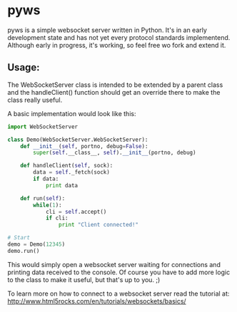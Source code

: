 pyws
====

pyws is a simple websocket server written in Python. It's in an early development state and has not yet every protocol standards implementend. Although early in progress, it's working, so feel free wo fork and extend it. 

Usage:
------
The WebSocketServer class is intended to be extended by a parent class and the handleClient() function should get an override there to make the class really useful.

A basic implementation would look like this: 

```python
import WebSocketServer

class Demo(WebSocketServer.WebSocketServer):
    def __init__(self, portno, debug=False):
        super(self.__class__, self).__init__(portno, debug)

    def handleClient(self, sock):
        data = self._fetch(sock)
        if data:
            print data

    def run(self):
        while(1):
            cli = self.accept()
            if cli:
                print "Client connected!"

# Start
demo = Demo(12345)
demo.run()
```

This would simply open a websocket server waiting for connections and printing data received to the console. Of course you have to add more logic to the class to make it useful, but that's up to you. ;)

To learn more on how to connect to a websocket server read the tutorial at:
http://www.html5rocks.com/en/tutorials/websockets/basics/
